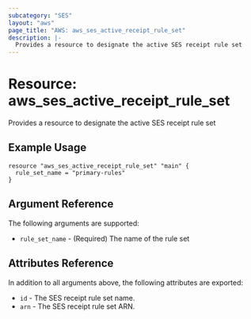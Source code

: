 ```yaml
---
subcategory: "SES"
layout: "aws"
page_title: "AWS: aws_ses_active_receipt_rule_set"
description: |-
  Provides a resource to designate the active SES receipt rule set
---
```


# Resource: aws_ses_active_receipt_rule_set

Provides a resource to designate the active SES receipt rule set

## Example Usage

```hcl
resource "aws_ses_active_receipt_rule_set" "main" {
  rule_set_name = "primary-rules"
}
```

## Argument Reference

The following arguments are supported:

* `rule_set_name` - (Required) The name of the rule set

## Attributes Reference

In addition to all arguments above, the following attributes are exported:

* `id` - The SES receipt rule set name.
* `arn` - The SES receipt rule set ARN.
